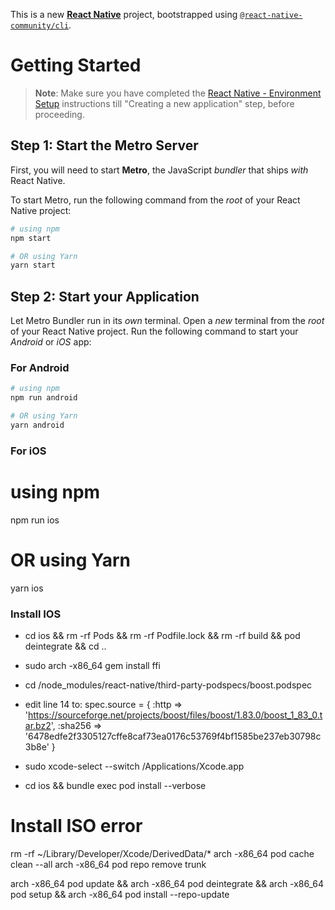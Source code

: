 This is a new [**React Native**](https://reactnative.dev) project, bootstrapped using [`@react-native-community/cli`](https://github.com/react-native-community/cli).

# Getting Started

>**Note**: Make sure you have completed the [React Native - Environment Setup](https://reactnative.dev/docs/environment-setup) instructions till "Creating a new application" step, before proceeding.

## Step 1: Start the Metro Server

First, you will need to start **Metro**, the JavaScript _bundler_ that ships _with_ React Native.

To start Metro, run the following command from the _root_ of your React Native project:

```bash
# using npm
npm start

# OR using Yarn
yarn start
```

## Step 2: Start your Application

Let Metro Bundler run in its _own_ terminal. Open a _new_ terminal from the _root_ of your React Native project. Run the following command to start your _Android_ or _iOS_ app:

### For Android

```bash
# using npm
npm run android

# OR using Yarn
yarn android
```

### For iOS

# using npm
npm run ios

# OR using Yarn
yarn ios

### Install IOS


- cd ios && rm -rf Pods && rm -rf Podfile.lock && rm -rf build && pod deintegrate && cd ..

- sudo arch -x86_64 gem install ffi

- cd /node_modules/react-native/third-party-podspecs/boost.podspec

- edit line 14 to:
  spec.source = { :http => 'https://sourceforge.net/projects/boost/files/boost/1.83.0/boost_1_83_0.tar.bz2',
      :sha256 => '6478edfe2f3305127cffe8caf73ea0176c53769f4bf1585be237eb30798c3b8e' }

- sudo xcode-select --switch /Applications/Xcode.app

- cd ios && bundle exec pod install --verbose

# Install ISO error

rm -rf ~/Library/Developer/Xcode/DerivedData/*
arch -x86_64 pod cache clean --all
arch -x86_64 pod repo remove trunk

arch -x86_64 pod update && arch -x86_64 pod deintegrate && arch -x86_64 pod setup && arch -x86_64 pod install --repo-update

